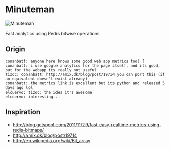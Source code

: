 # Minuteman

![Minuteman](http://upload.wikimedia.org/wikipedia/commons/thumb/4/4b/Minute_Man_Statue_Lexington_Massachusetts_cropped.jpg/220px-Minute_Man_Statue_Lexington_Massachusetts_cropped.jpg)

Fast analytics using Redis bitwise operations

## Origin

```text
conanbatt: anyone here knows some good web app metrics tool ?
conanbatt: i use google analytics for the page itself, and its good, but for the webapp its really not useful
tizoc: conanbatt: http://amix.dk/blog/post/19714 you can port this (if an equivalent doesn't exist already)
conanbatt: the metrics link is excellent but its python and released 5 days ago lol
elcuervo: tizoc: the idea it's awesome
elcuervo: interesting...
```

## Inspiration

* http://blog.getspool.com/2011/11/29/fast-easy-realtime-metrics-using-redis-bitmaps/
* http://amix.dk/blog/post/19714
* http://en.wikipedia.org/wiki/Bit_array
